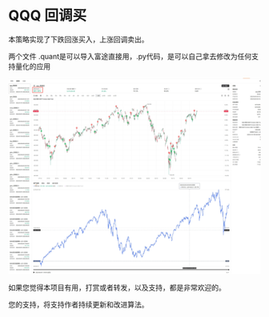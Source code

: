 # QQQ 回调买

本策略实现了下跌回涨买入，上涨回调卖出。

两个文件  .quant是可以导入富途直接用，.py代码，是可以自己拿去修改为任何支持量化的应用


![](./qqq_v1_demo.png)




如果您觉得本项目有用，打赏或者转发，以及支持，都是非常欢迎的。

您的支持，将支持作者持续更新和改进算法。